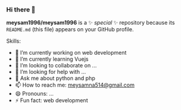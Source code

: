 ### Hi there 👋


**meysam1996/meysam1996** is a ✨ _special_ ✨ repository because its `README.md` (this file) appears on your GitHub profile.

Skills:

- 🔭 I’m currently working on web development
- 🌱 I’m currently learning Vuejs
- 👯 I’m looking to collaborate on ...
- 🤔 I’m looking for help with ...
- 💬 Ask me about python and php
- 📫 How to reach me: meysamna514@gmail.com
- 😄 Pronouns: ...
- ⚡ Fun fact: web development

